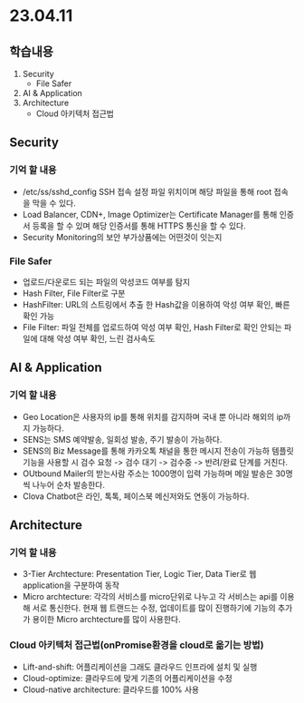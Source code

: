 # 23.04.11

## 학습내용

1. Security
   - File Safer
2. AI & Application
3. Architecture
   - Cloud 아키텍처 접근법



## Security

### 기억 할 내용

- /etc/ss/sshd_config SSH 접속 설정 파일 위치이며 해당 파일을 통해 root 접속을 막을 수 있다.
- Load Balancer, CDN+, Image Optimizer는 Certificate Manager를 통해 인증서 등록을 할 수 있며 해당 인증서를 통해 HTTPS 통신을 할 수 있다.
- Security Monitoring의 보안 부가상품에는 어떤것이 잇는지



### File Safer

- 업로드/다운로드 되는 파일의 악성코드 여부를 탐지
- Hash Filter, File Filter로 구분
- HashFilter: URL의 스트링에서 추출 한 Hash값을 이용하여 악성 여부 확인, 빠른 확인 가능
- File Filter: 파일 전체를 업로드하여 악성 여부 확인, Hash Filter로 확인 안되는 파일에 대해 악성 여부 확인, 느린 검사속도



## AI & Application

### 기억 할 내용

- Geo Location은 사용자의 ip를 통해 위치를 감지하며 국내 뿐 아니라 해외의 ip까지 가능하다.
- SENS는 SMS 예약발송, 일회성 발송, 주기 발송이 가능하다.
- SENS의 Biz Message를 통해 카카오톡 채널을 통한 메시지 전송이 가능하 템플릿 기능을 사용할 시 검수 요청 -> 검수 대기 -> 검수중 -> 반려/완료 단계를 거친다.
- OUtbound Mailer의 받는사람 주소는 1000명이 입력 가능하며 메일 발송은 30명씩 나누어 순차 발송한다. 
- Clova Chatbot은 라인, 톡톡, 페이스북 메신저와도 연동이 가능하다.

## Architecture

### 기억 할 내용

- 3-Tier Archtecture: Presentation Tier, Logic Tier, Data Tier로 웹 application을 구분하여 동작
- Micro archtecture: 각각의 서비스를 micro단위로 나누고 각 서비스는 api를 이용해 서로 통신한다. 현재 웹 트랜드는 수정, 업데이트를 많이 진행하기에 기능의 추가가 용이한 Micro archtecture를 많이 사용한다.



### Cloud 아키텍처 접근법(onPromise환경을 cloud로 옮기는 방법)

- Lift-and-shift: 어플리케이션을 그래도 클라우드 인프라에 설치 및 실행
- Cloud-optimize: 클라우드에 맞게 기존의 어플리케이션을 수정
- Cloud-native architecture: 클라우드를 100% 사용



